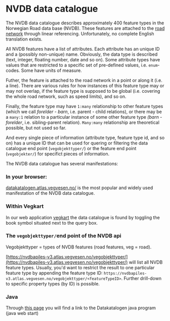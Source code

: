 # NVDB data catalogue

The NVDB data catalogue describes approximately 400 feature types in the Norwegian Road data base (NVDB). These features are attached to the [road network](./konsept5_network.md) through linear referencing. Unfortunately, no complete English translation exists. 

All NVDB features have a list of attributes. Each 
attribute has an unique ID and a (possibly non-unique) 
name. Obviously, the data type is described (text, integer, floating number, date and so on). Some attribute types have values that are restricted to a specific set of pre-defined values, i.e. `enum`-codes. Some have units of measure.  

Futher, the feature is attached to the road 
network in a point or along it (i.e. a line). There are 
various rules for how instances of this feature type may
 or may not overlap, if the feature type is supposed to be global (i.e. covering the whole road network, such as speed limits), and so on. 
 
Finally, the feature type may have 
`1:many` relationship to other feature types (which we call _forelder - barn_, i.e. parent - child relations), or there may be a `many:1` relation to a particular instance of some other feature type _(barn - forelder_, i.e. sibling-parent relation).  `Many:many` relationship are theoretical possible, but not used so far. 

And every single piece of information (attribute type, feature type id, and so on) has a unique ID that can be used for quering or filtering the data catalogue end point (`vegobjekttyper/`) or the feature end point (`vegobjekter/`) for specifict pieces of information. 

The NVDB data catalogue has several manifestations: 

### In your browser: 

[datakatalogen.atlas.vegvesen.no/](https://datakatalogen.atlas.vegvesen.no) is the most popular and widely used manifestation of the NVDB data catalogue. 

### Within Vegkart 

In our web application [vegkart](./vegkart.md) the data catalogue is found by toggling the book symbol situated next to the query box.

### The `vegobjekttyper/`end point of the NVDB api

Vegobjekttyper = types of NVDB features (road features, veg = road). 

[https://nvdbapiles-v3.atlas.vegvesen.no/vegobjekttyper/](https://nvdbapiles-v3.atlas.vegvesen.no/vegobjekttyper/) will list all NVDB feature types. Usually, you'd want to restrict the result to one particular feature type by appending the feature type ID: `https://nvdbapiles-v3.atlas.vegvesen.no/vegobjekttyper/<featureTypeID>`. Further drill-down to specific property types (by ID) is possible. 

### Java

Through [this page](https://www.vegvesen.no/fag/teknologi/nasjonal+vegdatabank/datakatalogen) you will find a link to the Datakatalogen java program (java web start) 
